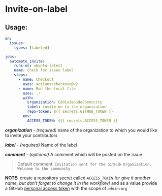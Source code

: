 # Invite-on-label

## Usage:

```yml
on:
  issues:
    types: [labeled]

jobs:
  automate_invite:
    runs-on: ubuntu-latest
    name: Check for issue label
    steps:
      - name: Checkout
        uses: actions/checkout@v2
      - name: Run the local file
        uses: ./
        with:
          organization: EddieJaoudeCommunity
          label: invite me to the organisation
          repo-token: ${{ secrets.GITHUB_TOKEN }}
        env:
          ACCESS_TOKEN: ${{ secrets.ACCESS_TOKEN }}
```

**_organization_** - _(required)_ name of the organization to which you would like to invite your contributors

**_label_** - _(required)_ Name of the label

**_comment_** - _(optional)_ A comment which will be posted on the issue

> Default comment: `Invitation sent for the GitHub Organisation. Welcome to the community`

**NOTE:** create a [repository secret](https://help.github.com/en/actions/automating-your-workflow-with-github-actions/creating-and-using-encrypted-secrets) called _`ACCESS_TOKEN`_ _(or give it another name, but don't forget to change it in the workflow)_ and as a value provide a GitHub [personal access token](https://github.com/settings/tokens) with the scope of _`admin:org`_

